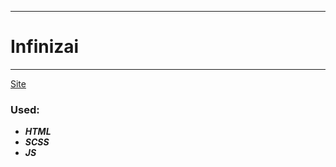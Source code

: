 ____
# Infinizai
____
[Site](https://1kiritos1.github.io/infinizai/)

### Used:
* ***HTML***
* ***SCSS***
* ***JS***
